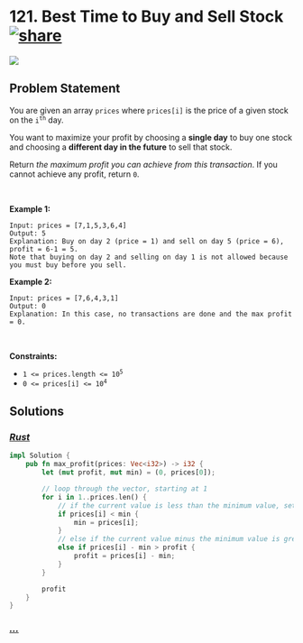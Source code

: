 # 121. Best Time to Buy and Sell Stock [![share]](https://leetcode.com/problems/best-time-to-buy-and-sell-stock/)

![][easy]

## Problem Statement

<p>You are given an array <code>prices</code> where <code>prices[i]</code> is the price of a given stock on the <code>i<sup>th</sup></code> day.</p>
<p>You want to maximize your profit by choosing a <strong>single day</strong> to buy one stock and choosing a <strong>different day in the future</strong> to sell that stock.</p>
<p>Return <em>the maximum profit you can achieve from this transaction</em>. If you cannot achieve any profit, return <code>0</code>.</p>
<p> </p>
<p><strong class="example">Example 1:</strong></p>

```
Input: prices = [7,1,5,3,6,4]
Output: 5
Explanation: Buy on day 2 (price = 1) and sell on day 5 (price = 6), profit = 6-1 = 5.
Note that buying on day 2 and selling on day 1 is not allowed because you must buy before you sell.
```

<p><strong class="example">Example 2:</strong></p>

```
Input: prices = [7,6,4,3,1]
Output: 0
Explanation: In this case, no transactions are done and the max profit = 0.
```

<p> </p>
<p><strong>Constraints:</strong></p>
<ul>
<li><code>1 &lt;= prices.length &lt;= 10<sup>5</sup></code></li>
<li><code>0 &lt;= prices[i] &lt;= 10<sup>4</sup></code></li>
</ul>

## Solutions

### [_Rust_](best_time_to_buy_and_sell_stock.rs)

```rs [Rust]
impl Solution {
    pub fn max_profit(prices: Vec<i32>) -> i32 {
        let (mut profit, mut min) = (0, prices[0]);

        // loop through the vector, starting at 1
        for i in 1..prices.len() {
            // if the current value is less than the minimum value, set the minimum value to the current value
            if prices[i] < min {
                min = prices[i];
            }
            // else if the current value minus the minimum value is greater than the current profit, set the profit to the current value minus the minimum value
            else if prices[i] - min > profit {
                profit = prices[i] - min;
            }
        }

        profit
    }
}

```

### [_..._]()

```

```

<!----------------------------------{ link }--------------------------------->

[share]: https://graph.org/file/3ea5234dda646b71c574a.png
[easy]: https://img.shields.io/badge/Difficulty-Easy-bright.svg
[medium]: https://img.shields.io/badge/Difficulty-Medium-yellow.svg
[hard]: https://img.shields.io/badge/Difficulty-Hard-red.svg
